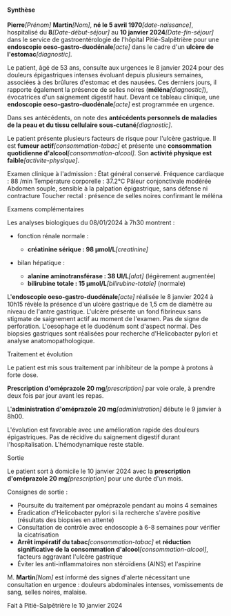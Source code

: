 #### Synthèse

**Pierre**_[Prénom]_ **Martin**_[Nom]_, **né le 5 avril 1970**_[date-naissance]_, hospitalisé du **8**_[Date-début-séjour]_ au **10 janvier 2024**_[Date-fin-séjour]_ dans le service de gastroentérologie de l'hôpital Pitié-Salpêtrière pour une **endoscopie oeso-gastro-duodénale**_[acte]_ dans le cadre d'un **ulcère de l'estomac**_[diagnostic]_.

Le patient, âgé de 53 ans, consulte aux urgences le 8 janvier 2024 pour des douleurs épigastriques intenses évoluant depuis plusieurs semaines, associées à des brûlures d'estomac et des nausées. Ces derniers jours, il rapporte également la présence de selles noires (**méléna**_[diagnostic]_), évocatrices d'un saignement digestif haut. Devant ce tableau clinique, une **endoscopie oeso-gastro-duodénale**_[acte]_ est programmée en urgence.

Dans ses antécédents, on note des **antécédents personnels de maladies de la peau et du tissu cellulaire sous-cutané**_[diagnostic]_.

Le patient présente plusieurs facteurs de risque pour l'ulcère gastrique. Il est **fumeur actif**_[consommation-tabac]_ et présente une **consommation quotidienne d'alcool**_[consommation-alcool]_. Son **activité physique est faible**_[activite-physique]_.

Examen clinique à l'admission :
État général conservé.
Fréquence cardiaque : 88 /min
Température corporelle : 37.2°C
Pâleur conjonctivale modérée
Abdomen souple, sensible à la palpation épigastrique, sans défense ni contracture
Toucher rectal : présence de selles noires confirmant le méléna

Examens complémentaires

Les analyses biologiques du 08/01/2024 à 7h30 montrent :

- fonction rénale normale :
  - **créatinine sérique : 98 µmol/L**_[creatinine]_

- bilan hépatique :
  - **alanine aminotransférase : 38 UI/L**_[alat]_ (légèrement augmentée)
  - **bilirubine totale : 15 µmol/L**_[bilirubine-totale]_ (normale)

L'**endoscopie oeso-gastro-duodénale**_[acte]_ réalisée le 8 janvier 2024 à 10h15 révèle la présence d'un ulcère gastrique de 1,5 cm de diamètre au niveau de l'antre gastrique. L'ulcère présente un fond fibrineux sans stigmate de saignement actif au moment de l'examen. Pas de signe de perforation. L'oesophage et le duodénum sont d'aspect normal. Des biopsies gastriques sont réalisées pour recherche d'Helicobacter pylori et analyse anatomopathologique.

Traitement et évolution

Le patient est mis sous traitement par inhibiteur de la pompe à protons à forte dose.

**Prescription d'oméprazole 20 mg**_[prescription]_ par voie orale, à prendre deux fois par jour avant les repas.

L'**administration d'oméprazole 20 mg**_[administration]_ débute le 9 janvier à 8h00.

L'évolution est favorable avec une amélioration rapide des douleurs épigastriques. Pas de récidive du saignement digestif durant l'hospitalisation. L'hémodynamique reste stable.

Sortie

Le patient sort à domicile le 10 janvier 2024 avec la **prescription d'oméprazole 20 mg**_[prescription]_ pour une durée d'un mois.

Consignes de sortie :
- Poursuite du traitement par oméprazole pendant au moins 4 semaines
- Éradication d'Helicobacter pylori si la recherche s'avère positive (résultats des biopsies en attente)
- Consultation de contrôle avec endoscopie à 6-8 semaines pour vérifier la cicatrisation
- **Arrêt impératif du tabac**_[consommation-tabac]_ et **réduction significative de la consommation d'alcool**_[consommation-alcool]_, facteurs aggravant l'ulcère gastrique
- Éviter les anti-inflammatoires non stéroïdiens (AINS) et l'aspirine

M. **Martin**_[Nom]_ est informé des signes d'alerte nécessitant une consultation en urgence : douleurs abdominales intenses, vomissements de sang, selles noires, malaise.

Fait à Pitié-Salpêtrière le 10 janvier 2024
